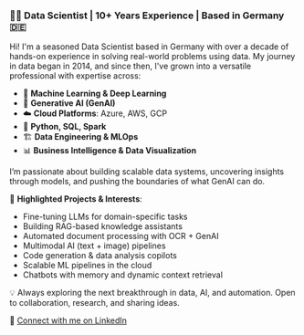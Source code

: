 ### 👨‍💻 Data Scientist | 10+ Years Experience | Based in Germany 🇩🇪

Hi! I'm a seasoned Data Scientist based in Germany with over a decade of hands-on experience in solving real-world problems using data. My journey in data began in 2014, and since then, I've grown into a versatile professional with expertise across:

- 🧠 **Machine Learning & Deep Learning**
- 🤖 **Generative AI (GenAI)**
- ☁️ **Cloud Platforms**: Azure, AWS, GCP
- 🐍 **Python, SQL, Spark**
- 🏗️ **Data Engineering & MLOps**
- 📊 **Business Intelligence & Data Visualization**

I’m passionate about building scalable data systems, uncovering insights through models, and pushing the boundaries of what GenAI can do.

💼 **Highlighted Projects & Interests**:
- Fine-tuning LLMs for domain-specific tasks  
- Building RAG-based knowledge assistants  
- Automated document processing with OCR + GenAI  
- Multimodal AI (text + image) pipelines  
- Code generation & data analysis copilots  
- Scalable ML pipelines in the cloud  
- Chatbots with memory and dynamic context retrieval

💡 Always exploring the next breakthrough in data, AI, and automation. Open to collaboration, research, and sharing ideas.

🔗 [Connect with me on LinkedIn](https://www.linkedin.com/in/himanshu11negi/)
